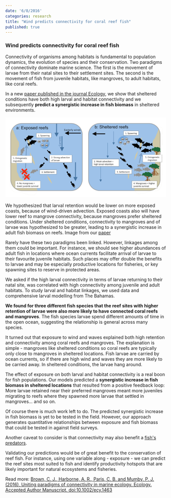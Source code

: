 ```yaml
---
date: '6/8/2016'
categories: research
title: "Wind predicts connectivity for coral reef fish"
published: true  
---
```


### Wind predicts connectivity for coral reef fish

Connectivity of organisms among habitats is fundamental to population dynamics, the evolution of species and their conservation. Two paradigms of connectivity dominate marine science. The first is the movement of larvae from their natal sites to their settlement sites. The second is the movement of fish from juvenile habitats, like mangroves, to adult habitats, like coral reefs.  

In a new [paper published in the journal Ecology](http://onlinelibrary.wiley.com/doi/10.1002/ecy.1463/full), we show that sheltered conditions have both high larval and habitat connectivity and we subsequently **predict a synergistic increase in fish biomass** in sheltered environments.   

<div class = "image_caption_wide">
<img src ="wind-connectivity.png" alt="Image" class="image_float_wide"/>
<p>
We hypothesized that larval retention would be lower on more exposed coasts, because of wind-driven advection. Exposed coasts also will have lower reef to mangrove connectivity, because mangroves prefer sheltered conditions. Under sheltered conditions, connectivity to mangroves and of larvae was hypothesized to be greater, leading to a synergistic increase in adult fish biomass on reefs. Image from our <a href ="http://onlinelibrary.wiley.com/doi/10.1002/ecy.1463/full">paper</a>
</p>
</div>

Rarely have these two paradigms been linked. However, linkages among them could be important. For instance, we should see higher abundances of adult fish in locations where ocean currents facilitate arrival of larvae to their favourite juvenile habitats. Such places may offer double the benefits to larvae and may be especially productive locations for fisheries, or key spawning sites to reserve in protected areas.   

We asked if the high larval connectivity in terms of larvae returning to their natal site, was correlated with high connectivity among juvenile and adult habitats. To study larval and habitat linkages, we used data and comprehensive larval modelling from The Bahamas.

**We found for three different fish species that the reef sites with higher retention of larvae were also more likely to have connected coral reefs and mangroves**. The fish species larvae spend different amounts of time in the open ocean, suggesting the relationship is general across many species.  

It turned out that exposure to wind and waves explained both high retention and connectivity among coral reefs and mangroves. The explanation is simple - mangroves like sheltered conditions so coral reefs are typically only close to mangroves in sheltered locations. Fish larvae are carried by ocean currents, so if there are high wind and waves they are more likely to be carried away. In sheltered conditions, the larvae hang around.  

The effect of exposure on both larval and habitat connectivity is a real boon for fish populations. Our models predicted a **synergistic increase in fish biomass in sheltered locations** that resulted from a positive feedback loop: More larvae retained near their preferred mangroves meant more juveniles migrating to reefs where they spawned more larvae that settled in mangroves... and so on.  

Of course there is much work left to do. The predicted synergistic increase in fish biomass is yet to be tested in the field. However, our approach generates quantitative relationships between exposure and fish biomass that could be tested in against field surveys.  

Another caveat to consider is that connectivity may also benefit a [fish's predators](http://onlinelibrary.wiley.com/doi/10.1111/oik.02602/abstract;jsessionid=8B81D60F7D3E5957CC61329505EF5289.f02t03?userIsAuthenticated=false&deniedAccessCustomisedMessage=).  

Validating our predictions would be of great benefit to the conservation of reef fish. For instance, using one variable along - exposure - we can predict the reef sites most suited to fish and identify productivity hotspots that are likely important for natural ecosystems and fisheries.  

Read more: [Brown, C. J., Harborne, A. R., Paris, C. B. and Mumby, P. J. (2016), Uniting paradigms of connectivity in marine ecology. Ecology. Accepted Author Manuscript. doi:10.1002/ecy.1463](http://onlinelibrary.wiley.com/doi/10.1002/ecy.1463/full)
